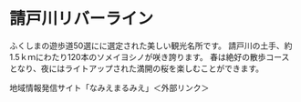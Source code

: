 # 請戸川リバーライン

ふくしまの遊歩道50選にに選定された美しい観光名所です。
請戸川の土手、約1.5ｋｍにわたり120本のソメイヨシノが咲き誇ります。
春は絶好の散歩コースとなり、夜にはライトアップされた満開の桜を楽しむことができます。

地域情報発信サイト「なみえまるみえ」＜外部リンク＞
